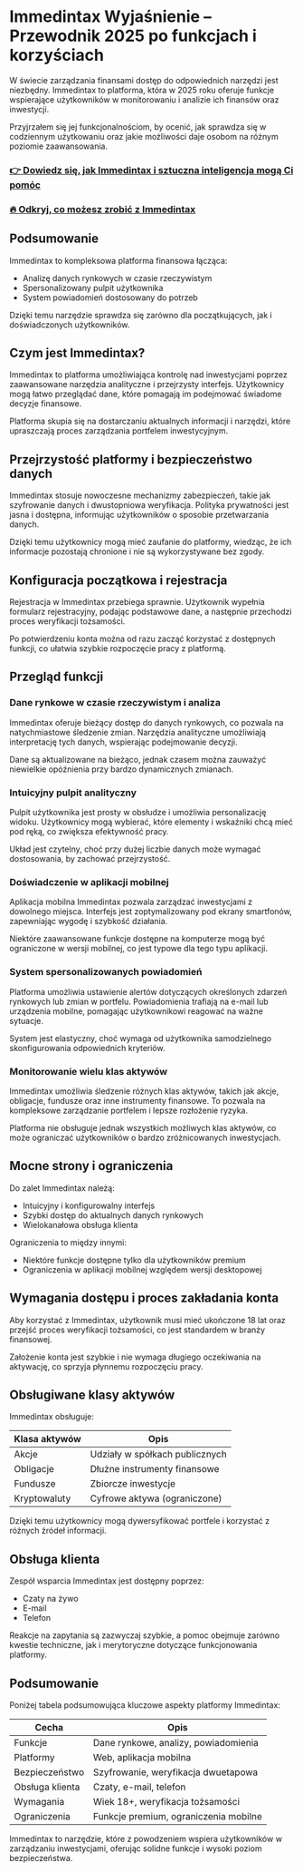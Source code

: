 # Immedintax Wyjaśnienie – Przewodnik 2025 po funkcjach i korzyściach
 

W świecie zarządzania finansami dostęp do odpowiednich narzędzi jest niezbędny. Immedintax to platforma, która w 2025 roku oferuje funkcje wspierające użytkowników w monitorowaniu i analizie ich finansów oraz inwestycji. 

Przyjrzałem się jej funkcjonalnościom, by ocenić, jak sprawdza się w codziennym użytkowaniu oraz jakie możliwości daje osobom na różnym poziomie zaawansowania.

### [👉 Dowiedz się, jak Immedintax i sztuczna inteligencja mogą Ci pomóc](https://tinyurl.com/mr2uzwn8)
### [🔥 Odkryj, co możesz zrobić z Immedintax](https://tinyurl.com/mr2uzwn8)
## Podsumowanie

Immedintax to kompleksowa platforma finansowa łącząca:

- Analizę danych rynkowych w czasie rzeczywistym  
- Spersonalizowany pulpit użytkownika  
- System powiadomień dostosowany do potrzeb  

Dzięki temu narzędzie sprawdza się zarówno dla początkujących, jak i doświadczonych użytkowników.

## Czym jest Immedintax?

Immedintax to platforma umożliwiająca kontrolę nad inwestycjami poprzez zaawansowane narzędzia analityczne i przejrzysty interfejs. Użytkownicy mogą łatwo przeglądać dane, które pomagają im podejmować świadome decyzje finansowe.

Platforma skupia się na dostarczaniu aktualnych informacji i narzędzi, które upraszczają proces zarządzania portfelem inwestycyjnym.

## Przejrzystość platformy i bezpieczeństwo danych

Immedintax stosuje nowoczesne mechanizmy zabezpieczeń, takie jak szyfrowanie danych i dwustopniowa weryfikacja. Polityka prywatności jest jasna i dostępna, informując użytkowników o sposobie przetwarzania danych.

Dzięki temu użytkownicy mogą mieć zaufanie do platformy, wiedząc, że ich informacje pozostają chronione i nie są wykorzystywane bez zgody.

## Konfiguracja początkowa i rejestracja

Rejestracja w Immedintax przebiega sprawnie. Użytkownik wypełnia formularz rejestracyjny, podając podstawowe dane, a następnie przechodzi proces weryfikacji tożsamości.

Po potwierdzeniu konta można od razu zacząć korzystać z dostępnych funkcji, co ułatwia szybkie rozpoczęcie pracy z platformą.

## Przegląd funkcji

### Dane rynkowe w czasie rzeczywistym i analiza

Immedintax oferuje bieżący dostęp do danych rynkowych, co pozwala na natychmiastowe śledzenie zmian. Narzędzia analityczne umożliwiają interpretację tych danych, wspierając podejmowanie decyzji.

Dane są aktualizowane na bieżąco, jednak czasem można zauważyć niewielkie opóźnienia przy bardzo dynamicznych zmianach.

### Intuicyjny pulpit analityczny

Pulpit użytkownika jest prosty w obsłudze i umożliwia personalizację widoku. Użytkownicy mogą wybierać, które elementy i wskaźniki chcą mieć pod ręką, co zwiększa efektywność pracy.

Układ jest czytelny, choć przy dużej liczbie danych może wymagać dostosowania, by zachować przejrzystość.

### Doświadczenie w aplikacji mobilnej

Aplikacja mobilna Immedintax pozwala zarządzać inwestycjami z dowolnego miejsca. Interfejs jest zoptymalizowany pod ekrany smartfonów, zapewniając wygodę i szybkość działania.

Niektóre zaawansowane funkcje dostępne na komputerze mogą być ograniczone w wersji mobilnej, co jest typowe dla tego typu aplikacji.

### System spersonalizowanych powiadomień

Platforma umożliwia ustawienie alertów dotyczących określonych zdarzeń rynkowych lub zmian w portfelu. Powiadomienia trafiają na e-mail lub urządzenia mobilne, pomagając użytkownikowi reagować na ważne sytuacje.

System jest elastyczny, choć wymaga od użytkownika samodzielnego skonfigurowania odpowiednich kryteriów.

### Monitorowanie wielu klas aktywów

Immedintax umożliwia śledzenie różnych klas aktywów, takich jak akcje, obligacje, fundusze oraz inne instrumenty finansowe. To pozwala na kompleksowe zarządzanie portfelem i lepsze rozłożenie ryzyka.

Platforma nie obsługuje jednak wszystkich możliwych klas aktywów, co może ograniczać użytkowników o bardzo zróżnicowanych inwestycjach.

## Mocne strony i ograniczenia

Do zalet Immedintax należą:

- Intuicyjny i konfigurowalny interfejs  
- Szybki dostęp do aktualnych danych rynkowych  
- Wielokanałowa obsługa klienta  

Ograniczenia to między innymi:

- Niektóre funkcje dostępne tylko dla użytkowników premium  
- Ograniczenia w aplikacji mobilnej względem wersji desktopowej  

## Wymagania dostępu i proces zakładania konta

Aby korzystać z Immedintax, użytkownik musi mieć ukończone 18 lat oraz przejść proces weryfikacji tożsamości, co jest standardem w branży finansowej. 

Założenie konta jest szybkie i nie wymaga długiego oczekiwania na aktywację, co sprzyja płynnemu rozpoczęciu pracy.

## Obsługiwane klasy aktywów

Immedintax obsługuje:

| Klasa aktywów   | Opis                            |
|-----------------|--------------------------------|
| Akcje           | Udziały w spółkach publicznych |
| Obligacje       | Dłużne instrumenty finansowe    |
| Fundusze        | Zbiorcze inwestycje             |
| Kryptowaluty    | Cyfrowe aktywa (ograniczone)    |

Dzięki temu użytkownicy mogą dywersyfikować portfele i korzystać z różnych źródeł informacji.

## Obsługa klienta

Zespół wsparcia Immedintax jest dostępny poprzez:

- Czaty na żywo  
- E-mail  
- Telefon  

Reakcje na zapytania są zazwyczaj szybkie, a pomoc obejmuje zarówno kwestie techniczne, jak i merytoryczne dotyczące funkcjonowania platformy.

## Podsumowanie

Poniżej tabela podsumowująca kluczowe aspekty platformy Immedintax:

| Cecha                       | Opis                                 |
|-----------------------------|-------------------------------------|
| Funkcje                     | Dane rynkowe, analizy, powiadomienia |
| Platformy                   | Web, aplikacja mobilna               |
| Bezpieczeństwo              | Szyfrowanie, weryfikacja dwuetapowa |
| Obsługa klienta             | Czaty, e-mail, telefon               |
| Wymagania                  | Wiek 18+, weryfikacja tożsamości    |
| Ograniczenia                | Funkcje premium, ograniczenia mobilne |

Immedintax to narzędzie, które z powodzeniem wspiera użytkowników w zarządzaniu inwestycjami, oferując solidne funkcje i wysoki poziom bezpieczeństwa.